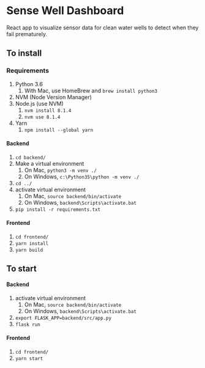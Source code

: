 # Sense Well Dashboard
React app to visualize sensor data for clean water wells to detect when they fail prematurely.

## To install

### Requirements
1. Python 3.6
    1. With Mac, use HomeBrew and `brew install python3`
1. NVM (Node Version Manager)
1. Node.js (use NVM)
    1. `nvm install 8.1.4`
    1. `nvm use 8.1.4`
1. Yarn
    1. `npm install --global yarn`

#### Backend
1. `cd backend/`
1. Make a virtual environment
    1. On Mac, `python3 -m venv ./`
    1. On Windows, `c:\Python35\python -m venv ./`
1. `cd ../`
1. activate virtual environment
    1. On Mac, `source backend/bin/activate`
    1. On Windows, `backend\Scripts\activate.bat`
1. `pip install -r requirements.txt`

#### Frontend
1. `cd frontend/`
1. `yarn install`
1. `yarn build`

## To start

#### Backend
1. activate virtual environment
    1. On Mac, `source backend/bin/activate`
    1. On Windows, `backend\Scripts\activate.bat`
1. `export FLASK_APP=backend/src/app.py`
1. `flask run`

#### Frontend
1. `cd frontend/`
1. `yarn start`
